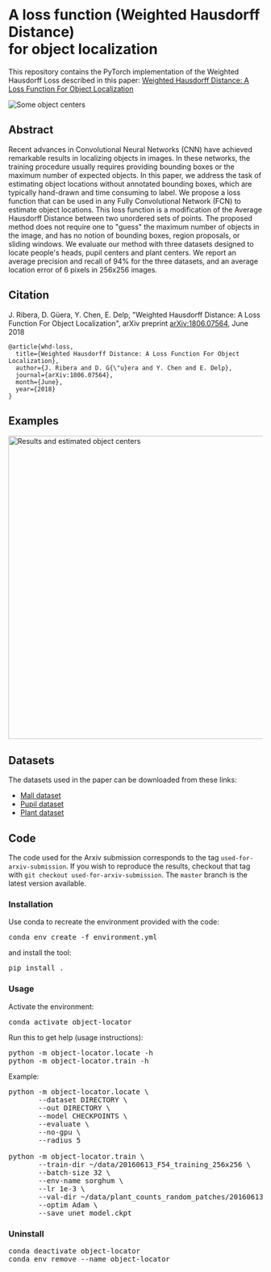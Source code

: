 # A loss function (Weighted Hausdorff Distance)  <br>for object localization

  This repository contains the PyTorch implementation of the Weighted Hausdorff Loss described in this paper:
  [Weighted Hausdorff Distance: A Loss Function For Object Localization](https://arxiv.org/abs/1806.07564)

![Some object centers](https://raw.githubusercontent.com/javiribera/weighted-hausdorff-loss/master/fig/dots.png)
  
## Abstract
  Recent advances in Convolutional Neural Networks (CNN) have achieved remarkable results in localizing objects in images. In these networks, the training procedure usually requires providing bounding boxes or the maximum number of expected objects. In this paper, we address the task of estimating object locations without annotated bounding boxes, which are typically hand-drawn and time consuming to label. We propose a loss function that can be used in any Fully Convolutional Network (FCN) to estimate object locations. This loss function is a modification of the Average Hausdorff Distance between two unordered sets of points. The proposed method does not require one to "guess" the maximum number of objects in the image, and has no notion of bounding boxes, region proposals, or sliding windows. We evaluate our method with three datasets designed to locate people's heads, pupil centers and plant centers. We report an average precision and recall of 94% for the three datasets, and an average location error of 6 pixels in 256x256 images. 
  
  ## Citation
  J. Ribera, D. G&uuml;era, Y. Chen, E. Delp, "Weighted Hausdorff Distance: A Loss Function For Object Localization", arXiv preprint [arXiv:1806.07564](https://arxiv.org/abs/1806.07564), June 2018
  
```
@article{whd-loss,
  title={Weighted Hausdorff Distance: A Loss Function For Object Localization},
  author={J. Ribera and D. G{\"u}era and Y. Chen and E. Delp},
  journal={arXiv:1806.07564},
  month={June},
  year={2018}
}
```

## Examples
  <img src="https://raw.githubusercontent.com/javiribera/weighted-hausdorff-loss/master/fig/collage34.png" width="600" alt="Results and estimated object centers"    />

## Datasets
  The datasets used in the paper can be downloaded from these links:
  - [Mall dataset](http://personal.ie.cuhk.edu.hk/~ccloy/downloads_mall_dataset.html)
  - [Pupil dataset](http://www.ti.uni-tuebingen.de/Pupil-detection.1827.0.html)
  - [Plant dataset](https://engineering.purdue.edu/~sorghum/dataset-plant-centers-2016)

## Code
The code used for the Arxiv submission corresponds to the tag `used-for-arxiv-submission`.
If you wish to reproduce the results, checkout that tag with `git checkout used-for-arxiv-submission`.
The `master` branch is the latest version available.
  
### Installation
  Use conda to recreate the environment provided with the code:

<pre>
conda env create -f environment.yml
</pre>

  and install the tool:

<pre>
pip install .
</pre>

### Usage  
  Activate the environment:
<pre>
conda activate object-locator
</pre>

  Run this to get help (usage instructions):
<pre>
python -m object-locator.locate -h
python -m object-locator.train -h
</pre>

  Example:
<pre>
python -m object-locator.locate \
       --dataset DIRECTORY \
       --out DIRECTORY \
       --model CHECKPOINTS \
       --evaluate \
       --no-gpu \
       --radius 5

python -m object-locator.train \
       --train-dir ~/data/20160613_F54_training_256x256 \
       --batch-size 32 \
       --env-name sorghum \
       --lr 1e-3 \
       --val-dir ~/data/plant_counts_random_patches/20160613_F54_validation_256x256 \
       --optim Adam \
       --save unet_model.ckpt
</pre>

### Uninstall
  
<pre>
conda deactivate object-locator
conda env remove --name object-locator
</pre>


